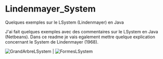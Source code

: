 # Lindenmayer_System
Quelques exemples sur le LSystem (Lindenmayer) en Java


J'ai fait quelques exemples avec des commentaires sur le LSystem en Java (Netbeans).
Dans ce readme je vais egalement mettre quelque explication concernant le System de Lindenmayer (1968).

![GrandArbreLSystem](https://i.imgur.com/SeZZImQ.png) | ![FormesLSystem](https://i.imgur.com/KaJltKo.png)
